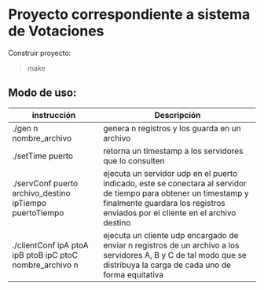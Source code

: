 # Proyecto correspondiente a sistema de Votaciones


Construir proyecto:
> make 

## Modo de uso: 

| instrucción | Descripción |
| ----------- | ----------- |
| ./gen n nombre_archivo  | genera n registros y los guarda en un archivo |
| ./setTime puerto | retorna un timestamp a los servidores que lo consulten |
| ./servConf puerto archivo_destino ipTiempo puertoTiempo  | ejecuta un servidor udp en el puerto indicado, este se conectara al servidor de tiempo para obtener un timestamp y finalmente guardara los registros enviados por el cliente en el archivo destino |
| ./clientConf ipA ptoA ipB ptoB ipC ptoC nombre_archivo n | ejecuta un cliente udp encargado de enviar n registros de un archivo a los servidores A, B y C de tal modo que se distribuya la carga de cada uno de forma equitativa |
